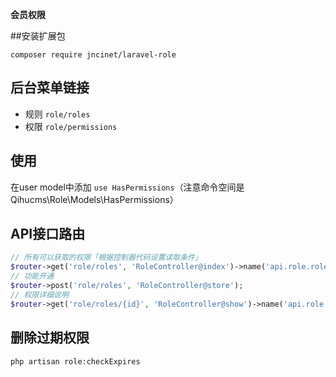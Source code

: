 **会员权限**

##安装扩展包

`composer require jncinet/laravel-role`

## 后台菜单链接
- 规则 `role/roles`
- 权限 `role/permissions`

## 使用
在user model中添加 `use HasPermissions`（注意命令空间是 Qihucms\Role\Models\HasPermissions）

## API接口路由
```php
// 所有可以获取的权限「根据控制器代码设置读取条件」
$router->get('role/roles', 'RoleController@index')->name('api.role.roles');
// 功能开通
$router->post('role/roles', 'RoleController@store');
// 权限详细说明
$router->get('role/roles/{id}', 'RoleController@show')->name('api.role.roles.show');
```

## 删除过期权限
```shell
php artisan role:checkExpires
```